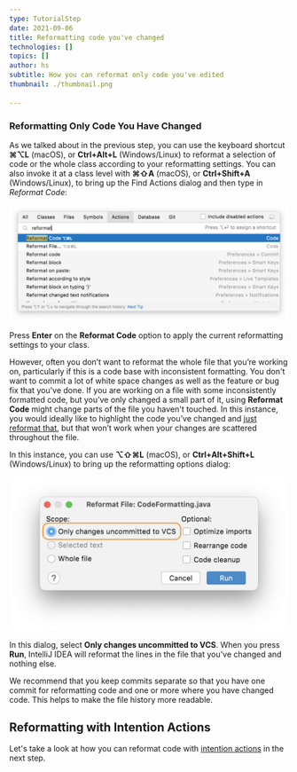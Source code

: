 ```yaml
---
type: TutorialStep
date: 2021-09-06
title: Reformatting code you've changed
technologies: []
topics: []
author: hs
subtitle: How you can reformat only code you've edited
thumbnail: ./thumbnail.png

---
```


### Reformatting Only Code You Have Changed
As we talked about in the previous step, you can use the keyboard shortcut **⌘⌥L** (macOS), or **Ctrl+Alt+L** (Windows/Linux) to reformat a selection of code or the whole class according to your reformatting settings. You can also invoke it at a class level with **⌘⇧A** (macOS), or **Ctrl+Shift+A** (Windows/Linux), to bring up the Find Actions dialog and then type in _Reformat Code_:

![Reformat Code from Find Actions](reformat-code-find-actions.png)

Press **Enter** on the **Reformat Code** option to apply the current reformatting settings to your class. 

However, often you don’t want to reformat the whole file that you’re working on, particularly if this is a code base with inconsistent formatting. You don't want to commit a lot of white space changes as well as the feature or bug fix that you've done.  If you are working on a file with some inconsistently formatted code, but you’ve only changed a small part of it, using **Reformat Code** might change parts of the file you haven't touched. In this instance, you would ideally like to highlight the code you’ve changed and [just reformat that](../reformatting-a-selection-or-class), but that won’t work when your changes are scattered throughout the file.

In this instance, you can use **⌥⇧⌘L** (macOS), or **Ctrl+Alt+Shift+L** (Windows/Linux) to bring up the reformatting options dialog:

![Reformat Only Code That's Changed](reformat-code-only-changed.png)

In this dialog, select **Only changes uncommitted to VCS**. When you press **Run**, IntelliJ IDEA will reformat the lines in the file that you've changed and nothing else.

We recommend that you keep commits separate so that you have one commit for reformatting code and one or more where you have changed code. This helps to make the file history more readable.

## Reformatting with Intention Actions
Let's take a look at how you can reformat code with [intention actions](https://www.jetbrains.com/help/idea/intention-actions.html) in the next step.